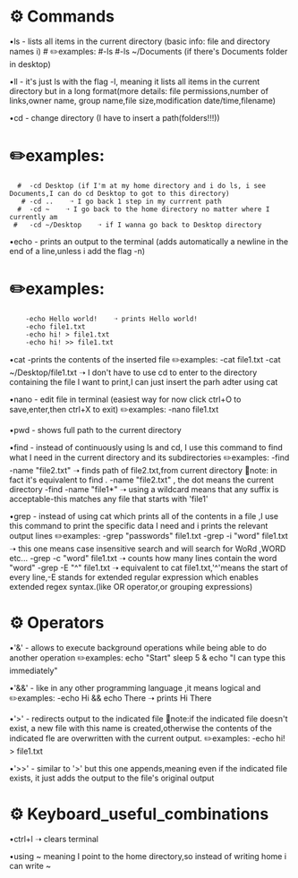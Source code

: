 # ⚙️ **Commands**
•ls - lists all items in the current directory (basic info: file and directory names i)
    # ✏️examples:
        #-ls
        #-ls ~/Documents (if there's Documents folder in desktop)

•ll - it's just ls with the flag -l, meaning it lists all items in the current directory but in a long format(more details: file permissions,number of links,owner name, group name,file size,modification date/time,filename)        

•cd - change directory (I have to insert a path(folders!!!))
   # ✏️examples:
      #  -cd Desktop (if I'm at my home directory and i do ls, i see Documents,I can do cd Desktop to got to this directory)
       # -cd ..    ➝ I go back 1 step in my currrent path
      #  -cd ~    ➝ I go back to the home directory no matter where I currently am
     #   -cd ~/Desktop    ➝ if I wanna go back to Desktop directory 

•echo - prints an output to the terminal (adds automatically a newline in the end of a line,unless i add the flag -n)
   #  ✏️examples:
        -echo Hello world!    ➝ prints Hello world!
        -echo file1.txt
        -echo hi! > file1.txt
        -echo hi! >> file1.txt 

•cat -prints the contents of the inserted file
    ✏️examples:
            -cat file1.txt
            -cat ~/Desktop/file1.txt    ➝ I don't have to use cd to enter to the directory containing the file I want to print,I can just insert the parh adter using                cat

•nano - edit file in terminal (easiest way for now click ctrl+O to save,enter,then ctrl+X to exit)
    ✏️examples:
        -nano file1.txt
       
•pwd - shows full path to the current directory

•find - instead of continuously using ls and cd, I use this command to find what I need in the current directory and its subdirectories
   ✏️examples:
        -find -name "file2.txt"    ➝ finds path of file2.txt,from current directory
        🔸note: in fact it's equivalent to find . -name "file2.txt" , the dot means the current directory
        -find -name "file1*"    ➝ using a wildcard means that any suffix is acceptable-this matches any file that starts with 'file1'

•grep - instead of using cat which prints all of the contents in a file ,I use this command to print the specific data I need and i prints the relevant output lines
    ✏️examples: 
        -grep "passwords" file1.txt
        -grep -i "word" file1.txt    ➝ this one means case insensitive search and will search for WoRd ,WORD etc...
        -grep -c "word" file1.txt     ➝ counts how many lines contain the word "word"
        -grep -E "^" file1.txt    ➝ equivalent to cat file1.txt,'^'means the start of every line,-E stands for extended regular expression which enables extended regex         syntax.(like OR operator,or grouping expressions)

 






# ⚙️ **Operators**
•'&' - allows to execute background operations while being able to do another operation
    ✏️examples:
        echo "Start"
        sleep 5 &
        echo "I can type this immediately"


•'&&' - like in any other programming language ,it means logical and 
    ✏️examples:
    -echo Hi && echo There    ➝ prints  Hi
                                        There
                                        

•'>' - redirects output to the indicated file
        🔸note:if the indicated file doesn't exist, a new file with this name is created,otherwise the contents of the indicated fle are overwritten with the current             output.
    ✏️examples:
        -echo hi! > file1.txt


•'>>' - similar to '>' but this one appends,meaning even if the indicated file exists, it just adds the output to the file's original output 




# ⚙️ **Keyboard_useful_combinations**
•ctrl+l    ➝ clears terminal

•using ~ meaning I point to the home directory,so instead of writing home i can write ~
